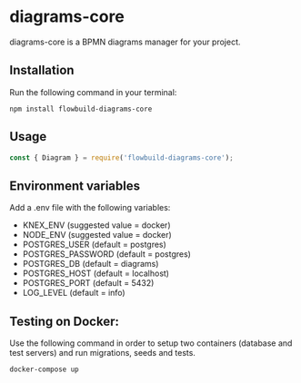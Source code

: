 # diagrams-core

diagrams-core is a BPMN diagrams manager for your project.

## Installation

Run the following command in your terminal:
```
npm install flowbuild-diagrams-core
```

## Usage

```js
const { Diagram } = require('flowbuild-diagrams-core');
```

## Environment variables

Add a .env file with the following variables:

- KNEX_ENV (suggested value = docker)
- NODE_ENV (suggested value = docker)
- POSTGRES_USER (default = postgres)
- POSTGRES_PASSWORD (default = postgres)
- POSTGRES_DB (default = diagrams)
- POSTGRES_HOST (default = localhost)
- POSTGRES_PORT (default = 5432)
- LOG_LEVEL (default = info)

## Testing on Docker:

Use the following command in order to setup two containers (database and test servers) 
and run migrations, seeds and tests.

```
docker-compose up
``` 